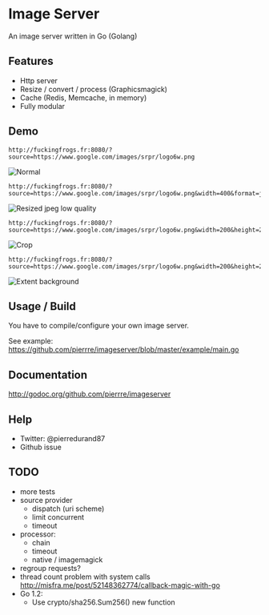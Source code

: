 # Image Server
An image server written in Go (Golang)

## Features
- Http server
- Resize / convert / process (Graphicsmagick)
- Cache (Redis, Memcache, in memory)
- Fully modular

## Demo
```
http://fuckingfrogs.fr:8080/?source=https://www.google.com/images/srpr/logo6w.png
```
![Normal](http://fuckingfrogs.fr:8080/?source=https://www.google.com/images/srpr/logo6w.png)

```
http://fuckingfrogs.fr:8080/?source=https://www.google.com/images/srpr/logo6w.png&width=400&format=jpeg&quality=50
```
![Resized jpeg low quality](http://fuckingfrogs.fr:8080/?source=https://www.google.com/images/srpr/logo6w.png&width=400&format=jpeg&quality=50)

```
http://fuckingfrogs.fr:8080/?source=https://www.google.com/images/srpr/logo6w.png&width=200&height=200&fill=1&extent=1
```
![Crop](http://fuckingfrogs.fr:8080/?source=https://www.google.com/images/srpr/logo6w.png&width=200&height=200&fill=1&extent=1)

```
http://fuckingfrogs.fr:8080/?source=https://www.google.com/images/srpr/logo6w.png&width=200&height=200&extent=1&background=000000
```
![Extent background](http://fuckingfrogs.fr:8080/?source=https://www.google.com/images/srpr/logo6w.png&width=200&height=200&extent=1&background=000000)

## Usage / Build
You have to compile/configure your own image server.

See example: https://github.com/pierrre/imageserver/blob/master/example/main.go

## Documentation
http://godoc.org/github.com/pierrre/imageserver

## Help
- Twitter: @pierredurand87
- Github issue

## TODO
- more tests
- source provider
    - dispatch (uri scheme)
    - limit concurrent
    - timeout
- processor:
    - chain
    - timeout
	- native / imagemagick
- regroup requests?
- thread count problem with system calls http://misfra.me/post/52148362774/callback-magic-with-go
- Go 1.2:
	- Use crypto/sha256.Sum256() new function
